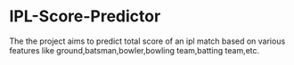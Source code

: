 # IPL-Score-Predictor
The the project aims to predict total score of an ipl match based on various features like ground,batsman,bowler,bowling team,batting team,etc.
